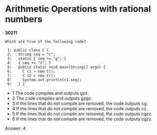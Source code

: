 Arithmetic Operations with rational numbers
===========================================
**30211**
```
Which are true of the following code? 
 
 1: public class C { 
 2:   String seq = "c"; 
 3:   static { seq += "g"; } 
 4:   { seq += "z"; } 
 5:   public static void main(String[] args) { 
 6:     C c1 = new C(); 
 7:     C c2 = new C(); 
 8:     System.out.println(c1.seq); 
 9:   } }
```


- 1 The code compiles and outputs gzz.
- 2 The code compiles and outputs gzgz.
- 3 If the lines that do not compile are removed, the code outputs cg.
- 4 If the lines that do not compile are removed, the code outputs cz.
- 5 If the lines that do not compile are removed, the code outputs cgzz.
- 6 If the lines that do not compile are removed, the code outputs cgzz.

Answer: *4*

